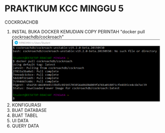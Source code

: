 # PRAKTIKUM KCC MINGGU 5

COCKROACHDB

1. INSTAL
BUKA DOCKER KEMUDIAN COPY PERINTAH "docker pull cockroachdb/cockroach"
![alt text](IMG5/1.png)
2. KONFIGURASI
3. BUAT DATABASE
4. BUAT TABEL
5. UI DATA
6. QUERY DATA